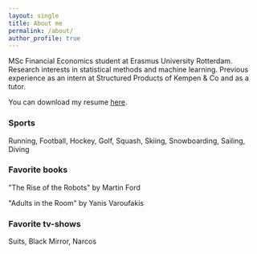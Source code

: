 ```yaml
---
layout: single
title: About me
permalink: /about/
author_profile: true
---
```


MSc Financial Economics student at Erasmus University Rotterdam. Research interests in statistical methods and machine learning. Previous experience as an intern at Structured Products of Kempen & Co and as a tutor.

You can download my resume [here](https://github.com/Thijsq/Curriculum-Vitae/raw/master/CV%20T.J.Quast%20(8).pdf).

### Sports
Running, Football, Hockey, Golf, Squash, Skiing, Snowboarding, Sailing, Diving

### Favorite books
"The Rise of the Robots" by Martin Ford

"Adults in the Room" by Yanis Varoufakis

### Favorite tv-shows
Suits, Black Mirror, Narcos

